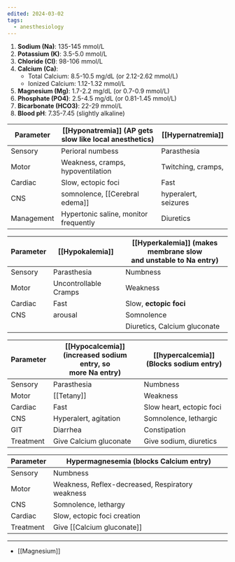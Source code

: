 ```yaml
---
edited: 2024-03-02
tags:
  - anesthesiology
---
```

1. **Sodium (Na)**: 135-145 mmol/L
2. **Potassium (K)**: 3.5-5.0 mmol/L
3. **Chloride (Cl)**: 98-106 mmol/L
4. **Calcium (Ca)**:
    - Total Calcium: 8.5-10.5 mg/dL (or 2.12-2.62 mmol/L)
    - Ionized Calcium: 1.12-1.32 mmol/L
5. **Magnesium (Mg)**: 1.7-2.2 mg/dL (or 0.7-0.9 mmol/L)
6. **Phosphate (PO4)**: 2.5-4.5 mg/dL (or 0.81-1.45 mmol/L)
7. **Bicarbonate (HCO3)**: 22-29 mmol/L
8. **Blood pH**: 7.35-7.45 (slightly alkaline)

| Parameter  | [[Hyponatremia]] (AP gets slow like local anesthetics) | [[Hypernatremia]]    |
| ---------- | ------------------------------------------------------ | -------------------- |
| Sensory    | Perioral numbess                                       | Parasthesia          |
| Motor      | Weakness, cramps, hypoventilation                      | Twitching, cramps,   |
| Cardiac    | Slow, ectopic foci                                     | Fast                 |
| CNS        | somnolence, [[Cerebral edema]]                         | hyperalert, seizures |
| Management | Hypertonic saline, monitor frequently                  | Diuretics            |

| Parameter | [[Hypokalemia]]       | [[Hyperkalemia]] (makes membrane slow <br> and unstable to Na entry) |
| --------- | --------------------- | -------------------------------------------------------------------- |
| Sensory   | Parasthesia           | Numbness                                                             |
| Motor     | Uncontrollable Cramps | Weakness                                                             |
| Cardiac   | Fast                  | Slow, **ectopic foci**                                               |
| CNS       | arousal               | Somnolence                                                           |
|           |                       | Diuretics, Calcium gluconate                                         |

| Parameter | [[Hypocalcemia]] (increased sodium entry, so <br>more Na entry) | [[hypercalcemia]] (Blocks sodium entry) |
| --------- | --------------------------------------------------------------- | --------------------------------------- |
| Sensory   | Parasthesia                                                     | Numbness                                |
| Motor     | [[Tetany]]                                                      | Weakness                                |
| Cardiac   | Fast                                                            | Slow heart, ectopic foci                |
| CNS       | Hyperalert, agitation                                           | Somnolence, lethargic                   |
| GIT       | Diarrhea                                                        | Constipation                            |
| Treatment | Give Calcium gluconate                                          | Give sodium, diuretics                  |

| Parameter | Hypermagnesemia (blocks Calcium entry)           |
| --------- | ------------------------------------------------ |
| Sensory   | Numbness                                         |
| Motor     | Weakness, Reflex-decreased, Respiratory weakness |
| CNS       | Somnolence, lethargy                             |
| Cardiac   | Slow, ectopic foci creation                      |
| Treatment | Give [[Calcium gluconate]]                       |

---
- [[Magnesium]] 